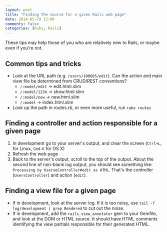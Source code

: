 ```yaml
---
layout: post
title: "Finding the source for a given Rails web page"
date: 2014-05-29 12:00
comments: false
categories: [Ruby, Rails]
---
```

These tips may help those of you who are relatively new to Rails, or maybe even if you're not.

<!-- more -->

## Common tips and tricks

* Look at the URL path (e.g. `/users/100685/edit`).
  Can the action and main view file be determined from CRUD/REST conventions?
  * `/:model/edit` -> edit.html.slim
  * `/:model/1234` -> show.html.slim
  * `/:model/new` -> new.html.slim
  * `/:model` -> index.html.slim
* Look up the path in routes.rb, or even more useful, run `rake routes`

## Finding a controller and action responsible for a given page

1. In development go to your server's output, and clear the screen (`Ctrl+L`,
   for Linux, `Cmd-K` for OS X)
2. Refresh the web page
3. Back to the server's output, scroll to the top of the output. About the second
   line of non-blank log output, you should see something like:
  `Processing by UserseController#edit as HTML`. That's the
  controller (`UsersController`) and action (`edit`).

## Finding a view file for a given page

* If in development, look at the server log. If it is too noisy, use
  `tail -f log/development | grep Rendered` to cut out the noise.
* If in development, add the `rails_view_annotator` gem to your Gemfile,
  and look at the DOM or HTML source. It should have HTML comments identifying
  the view partials responsible for their generated HTML.
